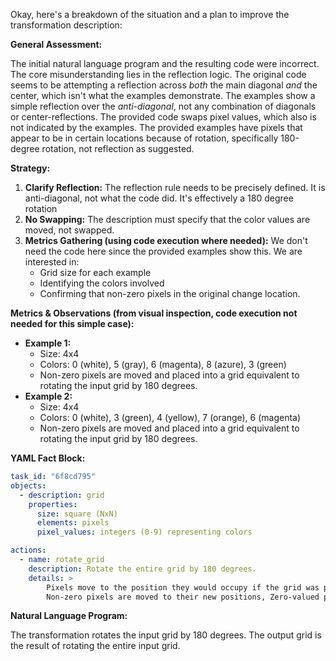 Okay, here's a breakdown of the situation and a plan to improve the transformation description:

**General Assessment:**

The initial natural language program and the resulting code were incorrect. The core misunderstanding lies in the reflection logic. The original code seems to be attempting a reflection across *both* the main diagonal *and* the center, which isn't what the examples demonstrate. The examples show a simple reflection over the *anti-diagonal*, not any combination of diagonals or center-reflections. The provided code swaps pixel values, which also is not indicated by the examples. The provided examples have pixels that appear to be in certain locations because of rotation, specifically 180-degree rotation, not reflection as suggested.

**Strategy:**

1.  **Clarify Reflection:** The reflection rule needs to be precisely defined. It is anti-diagonal, not what the code did. It's effectively a 180 degree rotation
2.  **No Swapping:** The description must specify that the color values are moved, not swapped.
3.  **Metrics Gathering (using code execution where needed):** We don't need the code here since the provided examples show this. We are interested in:
    *   Grid size for each example
    *   Identifying the colors involved
    *   Confirming that non-zero pixels in the original change location.

**Metrics & Observations (from visual inspection, code execution not needed for this simple case):**

*   **Example 1:**
    *   Size: 4x4
    *   Colors: 0 (white), 5 (gray), 6 (magenta), 8 (azure), 3 (green)
    *   Non-zero pixels are moved and placed into a grid equivalent to rotating the input grid by 180 degrees.
*   **Example 2:**
    *   Size: 4x4
    *   Colors: 0 (white), 3 (green), 4 (yellow), 7 (orange), 6 (magenta)
    *   Non-zero pixels are moved and placed into a grid equivalent to rotating the input grid by 180 degrees.

**YAML Fact Block:**


```yaml
task_id: "6f8cd795"
objects:
  - description: grid
    properties:
      size: square (NxN)
      elements: pixels
      pixel_values: integers (0-9) representing colors

actions:
  - name: rotate_grid
    description: Rotate the entire grid by 180 degrees.
    details: >
        Pixels move to the position they would occupy if the grid was physically rotated.  
        Non-zero pixels are moved to their new positions, Zero-valued pixels are not significant in the transformation.
```


**Natural Language Program:**

The transformation rotates the input grid by 180 degrees. The output grid is the result of rotating the entire input grid.
